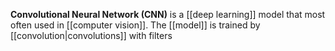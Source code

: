 **Convolutional Neural Network (CNN)** is a [[deep learning]] model that most often used in [[computer vision]]. The [[model]] is trained by [[convolution|convolutions]] with filters